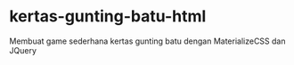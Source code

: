 # kertas-gunting-batu-html
Membuat game sederhana kertas gunting batu dengan MaterializeCSS dan JQuery

